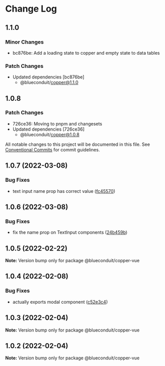 # Change Log

## 1.1.0

### Minor Changes

- bc876be: Add a loading state to copper and empty state to data tables

### Patch Changes

- Updated dependencies [bc876be]
  - @blueconduit/copper@1.1.0

## 1.0.8

### Patch Changes

- 726ce36: Moving to pnpm and changesets
- Updated dependencies [726ce36]
  - @blueconduit/copper@1.0.8

All notable changes to this project will be documented in this file.
See [Conventional Commits](https://conventionalcommits.org) for commit guidelines.

## 1.0.7 (2022-03-08)

### Bug Fixes

- text input name prop has correct value ([fc45570](https://github.com/BlueConduit/copper/commit/fc4557025f791263c3c6ecfd57ab600d694e8f03))

## 1.0.6 (2022-03-08)

### Bug Fixes

- fix the name prop on TextInput components ([24b459b](https://github.com/BlueConduit/copper/commit/24b459bf93c0138cf060b7269ec9b300facd6285))

## 1.0.5 (2022-02-22)

**Note:** Version bump only for package @blueconduit/copper-vue

## 1.0.4 (2022-02-08)

### Bug Fixes

- actually exports modal component ([c52e3c4](https://github.com/BlueConduit/copper/commit/c52e3c4c0a458beaabc60c84e4627489fc45dc64))

## 1.0.3 (2022-02-04)

**Note:** Version bump only for package @blueconduit/copper-vue

## 1.0.2 (2022-02-04)

**Note:** Version bump only for package @blueconduit/copper-vue
